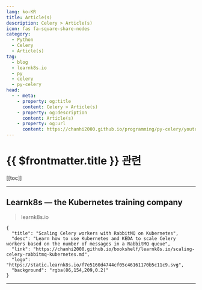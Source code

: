 ```yaml
---
lang: ko-KR
title: Article(s)
description: Celery > Article(s)
icon: fas fa-square-share-nodes
category:
  - Python
  - Celery
  - Article(s)
tag:
  - blog
  - learnk8s.io
  - py
  - celery
  - py-celery
head:
  - - meta:
    - property: og:title
      content: Celery > Article(s)
    - property: og:description
      content: Article(s)
    - property: og:url
      content: https://chanhi2000.github.io/programming/py-celery/youtube.html
---
```


# {{ $frontmatter.title }} 관련

<SiteInfo
  name="Learnk8s — the Kubernetes training company"
  desc="We help you get started on your Kubernetes journey through comprehensive online, in person or remote training."
  url="https://learnk8s.io/archive"
  logo="https://static.learnk8s.io/f7e5160d4744cf05c46161170b5c11c9.svg"
  preview="https://static.learnk8s.io/6dbec52a8d352b7cd5625cf903bf4de4.png"/>

[[toc]]

---

## Learnk8s — the Kubernetes training company

> learnk8s.io

```component VPCard
{
  "title": "Scaling Celery workers with RabbitMQ on Kubernetes",
  "desc": "Learn how to use Kubernetes and KEDA to scale Celery workers based on the number of messages in a RabbitMQ queue",
  "link": "https://chanhi2000.github.io/bookshelf/learnk8s.io/scaling-celery-rabbitmq-kubernetes.md",
  "logo": "https://static.learnk8s.io/f7e5160d4744cf05c46161170b5c11c9.svg",
  "background": "rgba(86,154,209,0.2)"
}
```

<!-- END: learnk8s.io -->

---

<TagLinks />